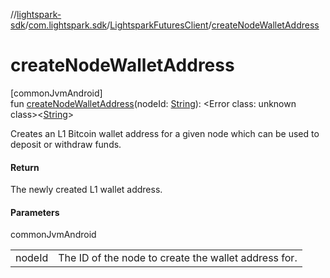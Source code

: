 //[lightspark-sdk](../../../index.md)/[com.lightspark.sdk](../index.md)/[LightsparkFuturesClient](index.md)/[createNodeWalletAddress](create-node-wallet-address.md)

# createNodeWalletAddress

[commonJvmAndroid]\
fun [createNodeWalletAddress](create-node-wallet-address.md)(nodeId: [String](https://kotlinlang.org/api/latest/jvm/stdlib/kotlin/-string/index.html)): &lt;Error class: unknown class&gt;&lt;[String](https://kotlinlang.org/api/latest/jvm/stdlib/kotlin/-string/index.html)&gt;

Creates an L1 Bitcoin wallet address for a given node which can be used to deposit or withdraw funds.

#### Return

The newly created L1 wallet address.

#### Parameters

commonJvmAndroid

| | |
|---|---|
| nodeId | The ID of the node to create the wallet address for. |
